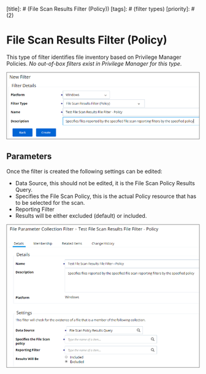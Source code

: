 [title]: # (File Scan Results Filter (Policy))
[tags]: # (filter types)
[priority]: # (2)
# File Scan Results Filter (Policy)

This type of filter identifies file inventory based on Privilege Manager Policies. *No out-of-box filters exist in Privilege Manager for this type*.

![New File Scan Results filter for Policy scans](images/scan-results/scan-results-policy-1.png)

## Parameters

Once the filter is created the following settings can be edited:

* Data Source, this should not be edited, it is the File Scan Policy Results Query.
* Specifies the File Scan Policy, this is the actual Policy resource that has to be selected for the scan.
* Reporting Filter
* Results will be either excluded (default) or included.

![Editing the File Scan Results filter for Policy scans](images/scan-results/scan-results-policy-2.png)
